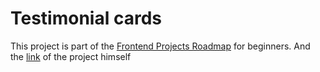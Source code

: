 # Testimonial cards

This project is part of the [Frontend Projects Roadmap](https://roadmap.sh/frontend/projects) for beginners. And the [link](https://roadmap.sh/projects/testimonial-cards) of the project himself 
